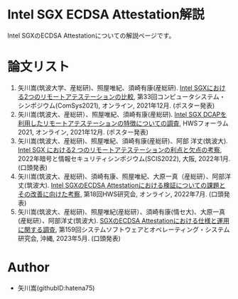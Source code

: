 # Intel SGX ECDSA Attestation解説

Intel SGXのECDSA Attestationについての解説ページです。

# 論文リスト
1.	矢川嵩(筑波大学、産総研)、照屋唯紀、須崎有康(産総研). [Intel SGXにおける2つのリモートアテステーションの比較](http://www.ipsj.or.jp/sig/os/index.php?plugin=attach&refer=ComSys2021%20%A5%DD%A5%B9%A5%BF%A1%BC%A5%BB%A5%C3%A5%B7%A5%E7%A5%F3&openfile=ComSys2021_poster_05.pdf), 第33回コンピュータシステム・シンポジウム(ComSys2021), オンライン, 2021年12月. (ポスター発表)
2.	矢川嵩(筑波大、産総研）、照屋唯紀、須崎有康(産総研). [Intel SGX DCAPを利用したリモートアテステーションの特徴についての調査](https://github.com/hatena75/ECDSA-Attestation-explain/blob/master/pdfs/2112HWS.pdf), HWSフォーラム2021, オンライン, 2021年12月. (ポスター発表)
3.	矢川嵩(筑波大、産総研)、照屋唯紀、須崎有康(産総研)、阿部 洋丈(筑波大). [Intel SGX における2 つのリモートアテステーションの利点と欠点の考察](https://github.com/hatena75/ECDSA-Attestation-explain/blob/master/pdfs/2201SCIS.pdf), 2022年暗号と情報セキュリティシンポジウム(SCIS2022), 大阪, 2022年1月. (口頭発表)
4.	矢川嵩(筑波大、産総研)、須崎有康、照屋唯紀、大原一真（産総研）、阿部洋丈(筑波大). [Intel SGXのECDSA Attestationにおける検証についての課題とその改善に向けた考察,](https://ken.ieice.org/ken/paper/20220719gCkW/) 第18回HWS研究会, オンライン, 2022年7月. (口頭発表)
5.	矢川嵩(筑波大、産総研)、照屋唯紀(産総研）、須崎有康(情セ大)、大原一真(産総研）、阿部洋丈(筑波大). [SGXのECDSA Attestationにおける仕様と運用に関する調査](https://ipsj.ixsq.nii.ac.jp/ej/?action=pages_view_main&active_action=repository_view_main_item_detail&item_id=225755&item_no=1&page_id=13&block_id=8), 第159回システムソフトウェアとオペレーティング・システム研究会, 沖縄, 2023年5月. (口頭発表)

# Author

* 矢川嵩(githubID:hatena75)
